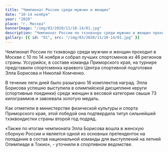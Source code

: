 ```yaml
---
title: "Чемпионат России среди мужчин и женщин"
date: "10-14 ноября"
year: "2020"
place: "г. Москва"
bannerImage: "/img/03/2020/11/10-14/01.jpg"
description: "Чемпионат России по тхэквондо среди мужчин и женщин проходил в Москве с 10 по 14 ноября и собрал лучших спортсменов из 46 регионов страны. Уссурийск, в составе команда Приморского края, на турнире представили спортсменка краевого Центра спортивной подготовки Элла Борисова и Николай Комченко. В течение пяти дней было разыграно 16 комплектов наград. Элла Борисова успешно выступила в олимпийской дисциплине керуги (спортивные поединки) среди женщин в весовой категории свыше 73 килограммов и завоевала золотую медаль. Как отметили в министерстве физической культуры и спорта Приморского края, этой победой она подтвердила титул сильнейшей тхэквондистки страны второй год подряд. «Также по итогам чемпионата Элла Борисова вошла в женскую сборную России и является одной из основных претенденток на попадание в состав национальной команды для выступлений на летней Олимпиаде в Токио»"
gallary: [{ id: "01", src: "/img/03/2020/11/10-14/01.jpg" }]
---
```


Чемпионат России по тхэквондо среди мужчин и женщин проходил в Москве с 10 по 14 ноября и собрал лучших спортсменов из 46 регионов страны. Уссурийск, в составе команда Приморского края, на турнире представили спортсменка краевого Центра спортивной подготовки Элла Борисова и Николай Комченко.

В течение пяти дней было разыграно 16 комплектов наград. Элла Борисова успешно выступила в олимпийской дисциплине керуги (спортивные поединки) среди женщин в весовой категории свыше 73 килограммов и завоевала золотую медаль.

Как отметили в министерстве физической культуры и спорта Приморского края, этой победой она подтвердила титул сильнейшей тхэквондистки страны второй год подряд.

«Также по итогам чемпионата Элла Борисова вошла в женскую сборную России и является одной из основных претенденток на попадание в состав национальной команды для выступлений на летней Олимпиаде в Токио», - уточнили в спортивном ведомстве.
